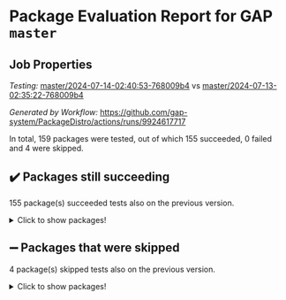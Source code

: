 # Package Evaluation Report for GAP `master`

## Job Properties

*Testing:* [master/2024-07-14-02:40:53-768009b4](https://github.com/gap-system/PackageDistro/blob/data/reports/master/2024-07-14-02:40:53-768009b4) vs [master/2024-07-13-02:35:22-768009b4](https://github.com/gap-system/PackageDistro/blob/data/reports/master/2024-07-13-02:35:22-768009b4)

*Generated by Workflow:* https://github.com/gap-system/PackageDistro/actions/runs/9924617717

In total, 159 packages were tested, out of which 155 succeeded, 0 failed and 4 were skipped.

## :heavy_check_mark: Packages still succeeding

155 package(s) succeeded tests also on the previous version.
<details><summary>Click to show packages!</summary>

- 4ti2interface 2023.02-04 [(success)](https://github.com/gap-system/PackageDistro/actions/runs/9924617717/job/27416242665)
- ace 5.6.2 [(success)](https://github.com/gap-system/PackageDistro/actions/runs/9924617717/job/27416244191)
- aclib 1.3.2 [(success)](https://github.com/gap-system/PackageDistro/actions/runs/9924617717/job/27416244476)
- agt 0.3.1 [(success)](https://github.com/gap-system/PackageDistro/actions/runs/9924617717/job/27416244775)
- alnuth 3.2.1 [(success)](https://github.com/gap-system/PackageDistro/actions/runs/9924617717/job/27416244925)
- anupq 3.3.0 [(success)](https://github.com/gap-system/PackageDistro/actions/runs/9924617717/job/27416245444)
- atlasrep 2.1.8 [(success)](https://github.com/gap-system/PackageDistro/actions/runs/9924617717/job/27416246235)
- autodoc 2023.06.19 [(success)](https://github.com/gap-system/PackageDistro/actions/runs/9924617717/job/27416246496)
- automata 1.15 [(success)](https://github.com/gap-system/PackageDistro/actions/runs/9924617717/job/27416246612)
- automgrp 1.3.2 [(success)](https://github.com/gap-system/PackageDistro/actions/runs/9924617717/job/27416246728)
- autpgrp 1.11 [(success)](https://github.com/gap-system/PackageDistro/actions/runs/9924617717/job/27416246845)
- cap 2024.07-06 [(success)](https://github.com/gap-system/PackageDistro/actions/runs/9924617717/job/27416246968)
- caratinterface 2.3.6 [(success)](https://github.com/gap-system/PackageDistro/actions/runs/9924617717/job/27416247071)
- cddinterface 2022.11.01 [(success)](https://github.com/gap-system/PackageDistro/actions/runs/9924617717/job/27416247200)
- circle 1.6.6 [(success)](https://github.com/gap-system/PackageDistro/actions/runs/9924617717/job/27416247343)
- classicpres 1.22 [(success)](https://github.com/gap-system/PackageDistro/actions/runs/9924617717/job/27416247421)
- cohomolo 1.6.11 [(success)](https://github.com/gap-system/PackageDistro/actions/runs/9924617717/job/27416247511)
- congruence 1.2.6 [(success)](https://github.com/gap-system/PackageDistro/actions/runs/9924617717/job/27416247610)
- corelg 1.57 [(success)](https://github.com/gap-system/PackageDistro/actions/runs/9924617717/job/27416247706)
- crime 1.6 [(success)](https://github.com/gap-system/PackageDistro/actions/runs/9924617717/job/27416247804)
- crisp 1.4.6 [(success)](https://github.com/gap-system/PackageDistro/actions/runs/9924617717/job/27416247913)
- crypting 0.10.4 [(success)](https://github.com/gap-system/PackageDistro/actions/runs/9924617717/job/27416248030)
- cryst 4.1.27 [(success)](https://github.com/gap-system/PackageDistro/actions/runs/9924617717/job/27416248131)
- crystcat 1.1.10 [(success)](https://github.com/gap-system/PackageDistro/actions/runs/9924617717/job/27416248239)
- ctbllib 1.3.9 [(success)](https://github.com/gap-system/PackageDistro/actions/runs/9924617717/job/27416248366)
- cubefree 1.19 [(success)](https://github.com/gap-system/PackageDistro/actions/runs/9924617717/job/27416248475)
- curlinterface 2.3.2 [(success)](https://github.com/gap-system/PackageDistro/actions/runs/9924617717/job/27416248587)
- cvec 2.8.1 [(success)](https://github.com/gap-system/PackageDistro/actions/runs/9924617717/job/27416248698)
- datastructures 0.3.0 [(success)](https://github.com/gap-system/PackageDistro/actions/runs/9924617717/job/27416248801)
- deepthought 1.0.6 [(success)](https://github.com/gap-system/PackageDistro/actions/runs/9924617717/job/27416248887)
- design 1.8 [(success)](https://github.com/gap-system/PackageDistro/actions/runs/9924617717/job/27416248948)
- difsets 2.3.1 [(success)](https://github.com/gap-system/PackageDistro/actions/runs/9924617717/job/27416249019)
- digraphs 1.7.1 [(success)](https://github.com/gap-system/PackageDistro/actions/runs/9924617717/job/27416249077)
- edim 1.3.8 [(success)](https://github.com/gap-system/PackageDistro/actions/runs/9924617717/job/27416249129)
- example 4.3.4 [(success)](https://github.com/gap-system/PackageDistro/actions/runs/9924617717/job/27416249185)
- examplesforhomalg 2023.10-01 [(success)](https://github.com/gap-system/PackageDistro/actions/runs/9924617717/job/27416249231)
- factint 1.6.3 [(success)](https://github.com/gap-system/PackageDistro/actions/runs/9924617717/job/27416249283)
- ferret 1.0.11 [(success)](https://github.com/gap-system/PackageDistro/actions/runs/9924617717/job/27416249330)
- fga 1.5.0 [(success)](https://github.com/gap-system/PackageDistro/actions/runs/9924617717/job/27416249383)
- fining 1.5.6 [(success)](https://github.com/gap-system/PackageDistro/actions/runs/9924617717/job/27416249426)
- float 1.0.4 [(success)](https://github.com/gap-system/PackageDistro/actions/runs/9924617717/job/27416249472)
- format 1.4.4 [(success)](https://github.com/gap-system/PackageDistro/actions/runs/9924617717/job/27416249510)
- forms 1.2.11 [(success)](https://github.com/gap-system/PackageDistro/actions/runs/9924617717/job/27416249547)
- fplsa 1.2.6 [(success)](https://github.com/gap-system/PackageDistro/actions/runs/9924617717/job/27416249580)
- fr 2.4.13 [(success)](https://github.com/gap-system/PackageDistro/actions/runs/9924617717/job/27416249623)
- francy 2.0.3 [(success)](https://github.com/gap-system/PackageDistro/actions/runs/9924617717/job/27416249672)
- fwtree 1.3 [(success)](https://github.com/gap-system/PackageDistro/actions/runs/9924617717/job/27416249716)
- gapdoc 1.6.7 [(success)](https://github.com/gap-system/PackageDistro/actions/runs/9924617717/job/27416249757)
- gauss 2023.02-04 [(success)](https://github.com/gap-system/PackageDistro/actions/runs/9924617717/job/27416249801)
- gaussforhomalg 2024.07-01 [(success)](https://github.com/gap-system/PackageDistro/actions/runs/9924617717/job/27416249843)
- gbnp 1.0.5 [(success)](https://github.com/gap-system/PackageDistro/actions/runs/9924617717/job/27416249880)
- generalizedmorphismsforcap 2024.04-01 [(success)](https://github.com/gap-system/PackageDistro/actions/runs/9924617717/job/27416249913)
- genss 1.6.8 [(success)](https://github.com/gap-system/PackageDistro/actions/runs/9924617717/job/27416249956)
- gradedmodules 2024.01-01 [(success)](https://github.com/gap-system/PackageDistro/actions/runs/9924617717/job/27416249999)
- gradedringforhomalg 2024.07-01 [(success)](https://github.com/gap-system/PackageDistro/actions/runs/9924617717/job/27416250036)
- grape 4.9.0 [(success)](https://github.com/gap-system/PackageDistro/actions/runs/9924617717/job/27416250069)
- groupoids 1.74 [(success)](https://github.com/gap-system/PackageDistro/actions/runs/9924617717/job/27416250105)
- grpconst 2.6.5 [(success)](https://github.com/gap-system/PackageDistro/actions/runs/9924617717/job/27416250144)
- guarana 0.96.3 [(success)](https://github.com/gap-system/PackageDistro/actions/runs/9924617717/job/27416250196)
- guava 3.19 [(success)](https://github.com/gap-system/PackageDistro/actions/runs/9924617717/job/27416250227)
- hap 1.62 [(success)](https://github.com/gap-system/PackageDistro/actions/runs/9924617717/job/27416250262)
- hapcryst 0.1.15 [(success)](https://github.com/gap-system/PackageDistro/actions/runs/9924617717/job/27416250295)
- hecke 1.5.3 [(success)](https://github.com/gap-system/PackageDistro/actions/runs/9924617717/job/27416250332)
- help 4.0 [(success)](https://github.com/gap-system/PackageDistro/actions/runs/9924617717/job/27416250377)
- homalg 2024.01-01 [(success)](https://github.com/gap-system/PackageDistro/actions/runs/9924617717/job/27416250424)
- homalgtocas 2023.11-01 [(success)](https://github.com/gap-system/PackageDistro/actions/runs/9924617717/job/27416250465)
- idrel 2.47 [(success)](https://github.com/gap-system/PackageDistro/actions/runs/9924617717/job/27416250525)
- images 1.3.2 [(success)](https://github.com/gap-system/PackageDistro/actions/runs/9924617717/job/27416250585)
- intpic 0.3.0 [(success)](https://github.com/gap-system/PackageDistro/actions/runs/9924617717/job/27416250653)
- io 4.8.2 [(success)](https://github.com/gap-system/PackageDistro/actions/runs/9924617717/job/27416250715)
- io_forhomalg 2023.02-04 [(success)](https://github.com/gap-system/PackageDistro/actions/runs/9924617717/job/27416250779)
- irredsol 1.4.4 [(success)](https://github.com/gap-system/PackageDistro/actions/runs/9924617717/job/27416250857)
- json 2.2.1 [(success)](https://github.com/gap-system/PackageDistro/actions/runs/9924617717/job/27416250932)
- jupyterkernel 1.5.1 [(success)](https://github.com/gap-system/PackageDistro/actions/runs/9924617717/job/27416251012)
- jupyterviz 1.5.6 [(success)](https://github.com/gap-system/PackageDistro/actions/runs/9924617717/job/27416251089)
- kan 1.37 [(success)](https://github.com/gap-system/PackageDistro/actions/runs/9924617717/job/27416251164)
- kbmag 1.5.11 [(success)](https://github.com/gap-system/PackageDistro/actions/runs/9924617717/job/27416251236)
- laguna 3.9.7 [(success)](https://github.com/gap-system/PackageDistro/actions/runs/9924617717/job/27416251309)
- liealgdb 2.2.1 [(success)](https://github.com/gap-system/PackageDistro/actions/runs/9924617717/job/27416251394)
- liepring 2.9.1 [(success)](https://github.com/gap-system/PackageDistro/actions/runs/9924617717/job/27416251479)
- liering 2.4.2 [(success)](https://github.com/gap-system/PackageDistro/actions/runs/9924617717/job/27416251575)
- linearalgebraforcap 2024.07-05 [(success)](https://github.com/gap-system/PackageDistro/actions/runs/9924617717/job/27416251675)
- lins 0.9 [(success)](https://github.com/gap-system/PackageDistro/actions/runs/9924617717/job/27416251780)
- localizeringforhomalg 2023.10-01 [(success)](https://github.com/gap-system/PackageDistro/actions/runs/9924617717/job/27416251892)
- loops 3.4.3 [(success)](https://github.com/gap-system/PackageDistro/actions/runs/9924617717/job/27416251978)
- lpres 1.1.1 [(success)](https://github.com/gap-system/PackageDistro/actions/runs/9924617717/job/27416252053)
- majoranaalgebras 1.5.2 [(success)](https://github.com/gap-system/PackageDistro/actions/runs/9924617717/job/27416252179)
- mapclass 1.4.6 [(success)](https://github.com/gap-system/PackageDistro/actions/runs/9924617717/job/27416252247)
- matgrp 0.70 [(success)](https://github.com/gap-system/PackageDistro/actions/runs/9924617717/job/27416252323)
- matricesforhomalg 2024.07-01 [(success)](https://github.com/gap-system/PackageDistro/actions/runs/9924617717/job/27416252390)
- modisom 2.5.4 [(success)](https://github.com/gap-system/PackageDistro/actions/runs/9924617717/job/27416252468)
- modulepresentationsforcap 2024.07-02 [(success)](https://github.com/gap-system/PackageDistro/actions/runs/9924617717/job/27416252547)
- modules 2024.01-01 [(success)](https://github.com/gap-system/PackageDistro/actions/runs/9924617717/job/27416252647)
- monoidalcategories 2024.06-02 [(success)](https://github.com/gap-system/PackageDistro/actions/runs/9924617717/job/27416252759)
- nconvex 2022.09-01 [(success)](https://github.com/gap-system/PackageDistro/actions/runs/9924617717/job/27416252843)
- nilmat 1.4.2 [(success)](https://github.com/gap-system/PackageDistro/actions/runs/9924617717/job/27416252929)
- nock 1.5 [(success)](https://github.com/gap-system/PackageDistro/actions/runs/9924617717/job/27416253037)
- normalizinterface 1.3.6 [(success)](https://github.com/gap-system/PackageDistro/actions/runs/9924617717/job/27416253144)
- nq 2.5.11 [(success)](https://github.com/gap-system/PackageDistro/actions/runs/9924617717/job/27416253251)
- numericalsgps 1.3.1 [(success)](https://github.com/gap-system/PackageDistro/actions/runs/9924617717/job/27416253360)
- openmath 11.5.3 [(success)](https://github.com/gap-system/PackageDistro/actions/runs/9924617717/job/27416253466)
- orb 4.9.0 [(success)](https://github.com/gap-system/PackageDistro/actions/runs/9924617717/job/27416253570)
- packagemanager 1.4.3 [(success)](https://github.com/gap-system/PackageDistro/actions/runs/9924617717/job/27416253742)
- patternclass 2.4.3 [(success)](https://github.com/gap-system/PackageDistro/actions/runs/9924617717/job/27416253833)
- permut 2.0.5 [(success)](https://github.com/gap-system/PackageDistro/actions/runs/9924617717/job/27416253926)
- polenta 1.3.10 [(success)](https://github.com/gap-system/PackageDistro/actions/runs/9924617717/job/27416254036)
- polymaking 0.8.7 [(success)](https://github.com/gap-system/PackageDistro/actions/runs/9924617717/job/27416254151)
- primgrp 3.4.4 [(success)](https://github.com/gap-system/PackageDistro/actions/runs/9924617717/job/27416254255)
- profiling 2.5.4 [(success)](https://github.com/gap-system/PackageDistro/actions/runs/9924617717/job/27416254351)
- qdistrnd 0.9.4 [(success)](https://github.com/gap-system/PackageDistro/actions/runs/9924617717/job/27416254468)
- qpa 1.35 [(success)](https://github.com/gap-system/PackageDistro/actions/runs/9924617717/job/27416254586)
- quagroup 1.8.4 [(success)](https://github.com/gap-system/PackageDistro/actions/runs/9924617717/job/27416254672)
- radiroot 2.9 [(success)](https://github.com/gap-system/PackageDistro/actions/runs/9924617717/job/27416254784)
- rcwa 4.7.1 [(success)](https://github.com/gap-system/PackageDistro/actions/runs/9924617717/job/27416254896)
- rds 1.8 [(success)](https://github.com/gap-system/PackageDistro/actions/runs/9924617717/job/27416255008)
- recog 1.4.2 [(success)](https://github.com/gap-system/PackageDistro/actions/runs/9924617717/job/27416255115)
- repndecomp 1.3.0 [(success)](https://github.com/gap-system/PackageDistro/actions/runs/9924617717/job/27416255238)
- repsn 3.1.2 [(success)](https://github.com/gap-system/PackageDistro/actions/runs/9924617717/job/27416255383)
- resclasses 4.7.3 [(success)](https://github.com/gap-system/PackageDistro/actions/runs/9924617717/job/27416255472)
- ringsforhomalg 2024.06-01 [(success)](https://github.com/gap-system/PackageDistro/actions/runs/9924617717/job/27416255604)
- sco 2023.08-01 [(success)](https://github.com/gap-system/PackageDistro/actions/runs/9924617717/job/27416255695)
- scscp 2.4.3 [(success)](https://github.com/gap-system/PackageDistro/actions/runs/9924617717/job/27416255780)
- semigroups 5.3.7 [(success)](https://github.com/gap-system/PackageDistro/actions/runs/9924617717/job/27416255875)
- sglppow 2.4 [(success)](https://github.com/gap-system/PackageDistro/actions/runs/9924617717/job/27416255966)
- sgpviz 0.999.5 [(success)](https://github.com/gap-system/PackageDistro/actions/runs/9924617717/job/27416256040)
- simpcomp 2.1.14 [(success)](https://github.com/gap-system/PackageDistro/actions/runs/9924617717/job/27416256122)
- singular 2024.06.03 [(success)](https://github.com/gap-system/PackageDistro/actions/runs/9924617717/job/27416256238)
- sl2reps 1.1 [(success)](https://github.com/gap-system/PackageDistro/actions/runs/9924617717/job/27416256322)
- sla 1.5.3 [(success)](https://github.com/gap-system/PackageDistro/actions/runs/9924617717/job/27416256405)
- smallgrp 1.5.4 [(success)](https://github.com/gap-system/PackageDistro/actions/runs/9924617717/job/27416256485)
- smallsemi 0.7.0 [(success)](https://github.com/gap-system/PackageDistro/actions/runs/9924617717/job/27416256571)
- sonata 2.9.6 [(success)](https://github.com/gap-system/PackageDistro/actions/runs/9924617717/job/27416256695)
- sophus 1.27 [(success)](https://github.com/gap-system/PackageDistro/actions/runs/9924617717/job/27416256796)
- sotgrps 1.2 [(success)](https://github.com/gap-system/PackageDistro/actions/runs/9924617717/job/27416256854)
- spinsym 1.5.2 [(success)](https://github.com/gap-system/PackageDistro/actions/runs/9924617717/job/27416256906)
- standardff 1.0 [(success)](https://github.com/gap-system/PackageDistro/actions/runs/9924617717/job/27416256958)
- symbcompcc 1.3.2 [(success)](https://github.com/gap-system/PackageDistro/actions/runs/9924617717/job/27416257004)
- thelma 1.3 [(success)](https://github.com/gap-system/PackageDistro/actions/runs/9924617717/job/27416257054)
- tomlib 1.2.11 [(success)](https://github.com/gap-system/PackageDistro/actions/runs/9924617717/job/27416257095)
- toolsforhomalg 2024.07-01 [(success)](https://github.com/gap-system/PackageDistro/actions/runs/9924617717/job/27416257127)
- toric 1.9.6 [(success)](https://github.com/gap-system/PackageDistro/actions/runs/9924617717/job/27416257176)
- toricvarieties 2022.07.13 [(success)](https://github.com/gap-system/PackageDistro/actions/runs/9924617717/job/27416257219)
- transgrp 3.6.5 [(success)](https://github.com/gap-system/PackageDistro/actions/runs/9924617717/job/27416257271)
- typeset 1.2.2 [(success)](https://github.com/gap-system/PackageDistro/actions/runs/9924617717/job/27416257308)
- ugaly 4.1.3 [(success)](https://github.com/gap-system/PackageDistro/actions/runs/9924617717/job/27416257348)
- unipot 1.6 [(success)](https://github.com/gap-system/PackageDistro/actions/runs/9924617717/job/27416257381)
- unitlib 4.2.0 [(success)](https://github.com/gap-system/PackageDistro/actions/runs/9924617717/job/27416257439)
- utils 0.85 [(success)](https://github.com/gap-system/PackageDistro/actions/runs/9924617717/job/27416257474)
- uuid 0.7 [(success)](https://github.com/gap-system/PackageDistro/actions/runs/9924617717/job/27416257520)
- walrus 0.9991 [(success)](https://github.com/gap-system/PackageDistro/actions/runs/9924617717/job/27416257569)
- wedderga 4.10.5 [(success)](https://github.com/gap-system/PackageDistro/actions/runs/9924617717/job/27416257621)
- xmod 2.92 [(success)](https://github.com/gap-system/PackageDistro/actions/runs/9924617717/job/27416257652)
- xmodalg 1.23 [(success)](https://github.com/gap-system/PackageDistro/actions/runs/9924617717/job/27416257694)
- yangbaxter 0.10.5 [(success)](https://github.com/gap-system/PackageDistro/actions/runs/9924617717/job/27416257728)
- zeromqinterface 0.15 [(success)](https://github.com/gap-system/PackageDistro/actions/runs/9924617717/job/27416257768)
</details>

## :heavy_minus_sign: Packages that were skipped

4 package(s) skipped tests also on the previous version.
<details><summary>Click to show packages!</summary>

- browse 1.8.21 [(skipped)](https://github.com/gap-system/PackageDistro/actions/runs/9924617717/job/27416112955)
- itc 1.5.1 [(skipped)](https://github.com/gap-system/PackageDistro/actions/runs/9924617717/job/27416112955)
- polycyclic 2.16 [(skipped)](https://github.com/gap-system/PackageDistro/actions/runs/9924617717/job/27416112955)
- xgap 4.32 [(skipped)](https://github.com/gap-system/PackageDistro/actions/runs/9924617717/job/27416112955)
</details>

